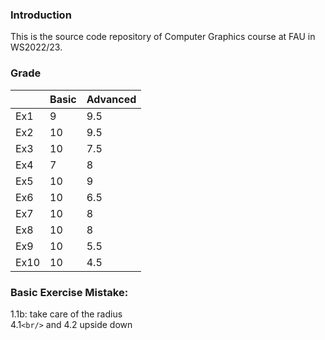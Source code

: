 ### Introduction
This is the source code repository of Computer Graphics course at FAU in WS2022/23.

### Grade
|      | Basic | Advanced |
|------|-------|----------|
| Ex1  | 9     | 9.5      | 
| Ex2  | 10    | 9.5      | 
| Ex3  | 10    | 7.5      | 
| Ex4  | 7     | 8        | 
| Ex5  | 10    | 9        | 
| Ex6  | 10    | 6.5      | 
| Ex7  | 10    | 8        | 
| Ex8  | 10    | 8        | 
| Ex9  | 10    | 5.5      | 
| Ex10 | 10    | 4.5      | 

### Basic Exercise Mistake:  
1.1b: take care of the radius  
4.1`<br/>` and 4.2 upside down
